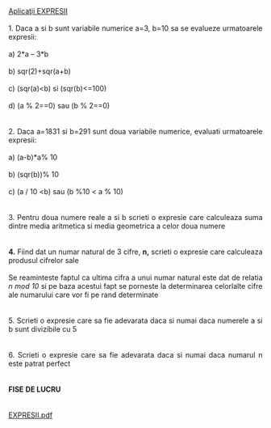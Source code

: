 <html>
  <head>
    <title>DomnulTudor - EXPRESII</title>
    <link rel="stylesheet" href="static/style.css" type="text/css" />
    <meta http-equiv="Content-Type" content="text/html;charset=utf-8" />
  </head>
  <body>
    <div class="wiki" id="content_view" style="display: block;">
<span style="display: block; text-align: justify;"><u>Aplicaţii EXPRESII</u></span><br />
<span style="display: block; text-align: justify;">1. Daca a si b sunt variabile numerice a=3, b=10 sa se evalueze urmatoarele expresii:</span><br />
<span style="display: block; text-align: justify;">a) 2*a – 3*b</span><br />
<span style="display: block; text-align: justify;">b) sqr(2)+sqr(a+b)</span><br />
<span style="display: block; text-align: justify;">c) (sqr(a)&lt;b) si (sqr(b)&lt;=100)</span><br />
<span style="display: block; text-align: justify;">d) (a % 2==0) sau (b % 2==0)</span><br />
<br />
<span style="display: block; text-align: justify;">2. Daca a=1831 si b=291 sunt doua variabile numerice, evaluati urmatoarele expresii:</span><br />
<span style="display: block; text-align: justify;">a) (a-b)*a% 10</span><br />
<span style="display: block; text-align: justify;">b) (sqr(b))% 10</span><br />
<span style="display: block; text-align: justify;">c) (a / 10 &lt;b) sau (b %10 &lt; a % 10)</span><br />
<br />
<span style="display: block; text-align: justify;">3. Pentru doua numere reale a si b scrieti o expresie care calculeaza suma dintre media aritmetica si media geometrica a celor doua numere</span><br />
<br />
<span style="display: block; text-align: justify;"><strong>4.</strong> Fiind dat un numar natural de 3 cifre, <strong>n,</strong> scrieti o expresie care calculeaza produsul cifrelor sale</span><br />
<span style="display: block; text-align: justify;">Se reaminteste faptul ca ultima cifra a unui numar natural este dat de relatia <em>n mod 10</em> si pe baza acestui fapt se porneste la determinarea celorlalte cifre ale numarului care vor fi pe rand determinate</span><br />
<br />
<span style="display: block; text-align: justify;">5. Scrieti o expresie care sa fie adevarata daca si numai daca numerele a si b sunt divizibile cu 5</span><br />
<br />
<span style="display: block; text-align: justify;">6. Scrieti o expresie care sa fie adevarata daca si numai daca numarul n este patrat perfect</span><br />
<br />
<span style="display: block; text-align: justify;"><strong>FISE</strong> <strong>D</strong><strong>E LUCR</strong><strong>U</strong></span><br />
<br />
<span style="display: block; text-align: justify;"><a href="files/EXPRESII.pdf">EXPRESII.pdf</a></span>
    </div>
  </body>
</html>